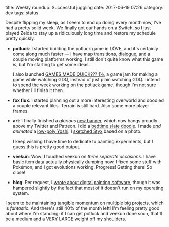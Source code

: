 title: Weekly roundup: Successful juggling
date: 2017-06-19 07:26
category: dev
tags: status

Despite flipping my sleep, as I seem to end up doing every month now, I've had a pretty solid week.  We finally got our hands on a Switch, so I just played Zelda to stay up a ridiculously long time and restore my schedule pretty quickly.

- **potluck**: I started building the potluck game in LÖVE, and it's certainly come along much faster — I have map transitions, [dialogue](https://twitter.com/eevee/status/875607643246665729), and a couple moving platforms working.  I still don't quite know what this game _is_, but I'm starting to get some ideas.

    I also launched [GAMES MADE QUICK??? 1½](https://itch.io/jam/games-made-quick-one-and-a-half), a game jam for making a game while watching GDQ, instead of just plain watching GDQ.  I intend to spend the week working on the potluck game, though I'm not sure whether I'll finish it then.

- **fox flux**: I started planning out a more interesting overworld and doodled a couple relevant tiles.  Terrain is still hard.  Also some more player frames.

- **art**: I finally finished a _glorious_ [new banner](https://twitter.com/eevee/status/874198154270212096), which now hangs proudly above my Twitter and Patreon.  I did a [bedtime slate doodle](https://twitter.com/eevee/status/874952300510404609).  I made _and animated_ a [low-poly Yoshi](https://twitter.com/eevee/status/875187689015791616).  I [sketched Styx](https://twitter.com/eevee/status/875920656356986881) based on a photo.

    I keep wishing I have time to dedicate to painting experiments, but I guess this is pretty good output.

- **veekun**: Wow!  I touched veekun on _three separate occasions_.  I have basic item data actually physically dumping now, I fixed some stuff with Pokémon, and I got evolutions working.  Progress!  Getting there!  So close!

- **blog**: Per request, I [wrote about digital painting software]({filename}/2017-06-17-digital-painter-rundown.markdown), though it was hampered slightly by the fact that most of it doesn't run on my operating system.
  
I seem to be maintaining tangible momentum on multiple big projects, which is _fantastic_.  And there's still 40% of the month left!  I'm feeling pretty good about where I'm standing; if I can get potluck and veekun done soon, that'll be a medium and a VERY LARGE weight off my shoulders.
